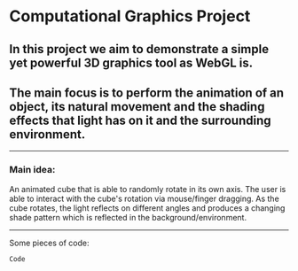 # Computational Graphics Project

## In this project we aim to demonstrate a simple yet powerful 3D graphics tool as WebGL is.

## The main focus is to perform the animation of an object, its natural movement and the shading effects that light has on it and the surrounding environment.

***

### Main idea:
An animated cube that is able to randomly rotate in its own axis. The user is able to interact with the cube's rotation via mouse/finger dragging. As the cube rotates, the light reflects on different angles and produces a changing shade pattern which is reflected in the background/environment.


---

Some pieces of code:
```
Code
```